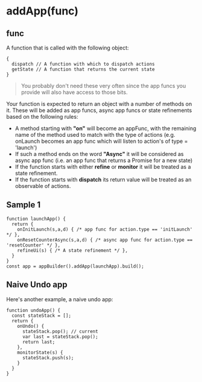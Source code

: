 # addApp(func)

<!-- toc -->

## func

A function that is called with the following object:

    {
      dispatch // A function with which to dispatch actions
      getState // A function that returns the current state
    }

> You probably don't need these very often since the app funcs you provide will also have access
> to those bits.

Your function is expected to return an object with a number of methods on it. These will be added
as app funcs, async app funcs or state refinements based on the following rules:

* A method starting with **"on"** will become an appFunc, with the remaining name of the method used to match with the type of actions (e.g. onLaunch becomes an app func which will listen to action's of type = 'launch')
* If such a method ends on the word **"Async"** it will be considered as async app func (i.e. an app func that returns a Promise for a new state)
* If the function starts with either **refine** or **monitor** it will be treated as a state refinement.
* If the function starts with **dispatch** its return value will be treated as an observable of actions.

## Sample 1

    function launchApp() {
      return {
        onInitLaunch(s,a,d) { /* app func for action.type == 'initLaunch' */ },
        onResetCounterAsync(s,a,d) { /* async app func for action.type == 'resetCounter' */ },
        refineUi(s) { /* A state refinement */ },
      }
    }
    const app = appBuilder().addApp(launchApp).build();

## Naive Undo app
Here's another example, a naive undo app:

    function undoApp() {
      const stateStack = [];
      return {
        onUndo() {
          stateStack.pop(); // current
          var last = stateStack.pop();
          return last;
        },
        monitorState(s) {
          stateStack.push(s);
        }
      }
    }